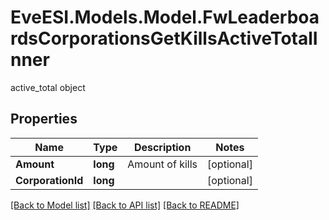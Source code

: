 # EveESI.Models.Model.FwLeaderboardsCorporationsGetKillsActiveTotalInner
active_total object

## Properties

Name | Type | Description | Notes
------------ | ------------- | ------------- | -------------
**Amount** | **long** | Amount of kills | [optional] 
**CorporationId** | **long** |  | [optional] 

[[Back to Model list]](../README.md#documentation-for-models) [[Back to API list]](../README.md#documentation-for-api-endpoints) [[Back to README]](../README.md)

